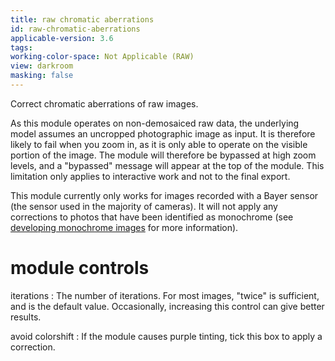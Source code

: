 ```yaml
---
title: raw chromatic aberrations
id: raw-chromatic-aberrations
applicable-version: 3.6
tags: 
working-color-space: Not Applicable (RAW) 
view: darkroom
masking: false
---
```


Correct chromatic aberrations of raw images.

As this module operates on non-demosaiced raw data, the underlying model assumes an uncropped photographic image as input. It is therefore likely to fail when you zoom in, as it is only able to operate on the visible portion of the image. The module will therefore be bypassed at high zoom levels, and a "bypassed" message will appear at the top of the module. This limitation only applies to interactive work and not to the final export. 

This module currently only works for images recorded with a Bayer sensor (the sensor used in the majority of cameras). It will not apply any corrections to photos that have been identified as monochrome (see [developing monochrome images](../../guides-tutorials/monochrome.md) for more information).

# module controls

iterations
: The number of iterations. For most images, "twice" is sufficient, and is the default value. Occasionally, increasing this control can give better results.

avoid colorshift
: If the module causes purple tinting, tick this box to apply a correction.
